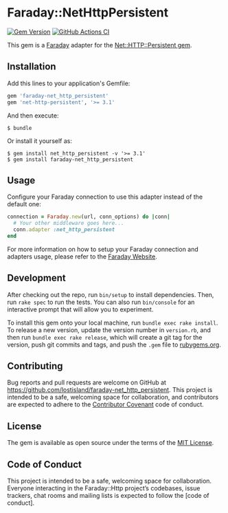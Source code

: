 # Faraday::NetHttpPersistent

[![Gem Version](https://badge.fury.io/rb/faraday-net_http_persistent.svg)](https://rubygems.org/gems/faraday-net_http_persistent)
[![GitHub Actions CI](https://github.com/lostisland/faraday-net_http_persistent/workflows/CI/badge.svg)](https://github.com/lostisland/faraday-net_http_persistent/actions?query=workflow%3ACI)

This gem is a [Faraday][faraday] adapter for the [Net::HTTP::Persistent gem][net-http-persistent].

## Installation

Add this lines to your application's Gemfile:

```ruby
gem 'faraday-net_http_persistent'
gem 'net-http-persistent', '>= 3.1'
```

And then execute:

    $ bundle

Or install it yourself as:

    $ gem install net_http_persistent -v '>= 3.1'
    $ gem install faraday-net_http_persistent

## Usage

Configure your Faraday connection to use this adapter instead of the default one:

```ruby
connection = Faraday.new(url, conn_options) do |conn|
  # Your other middleware goes here...
  conn.adapter :net_http_persistent
end
```

For more information on how to setup your Faraday connection and adapters usage,
please refer to the [Faraday Website][faraday-website].

## Development

After checking out the repo, run `bin/setup` to install dependencies.
Then, run `rake spec` to run the tests. You can also run `bin/console`
for an interactive prompt that will allow you to experiment.

To install this gem onto your local machine, run `bundle exec rake install`.
To release a new version, update the version number in `version.rb`,
and then run `bundle exec rake release`, which will create a git tag for the version,
push git commits and tags, and push the `.gem` file to [rubygems.org].

## Contributing

Bug reports and pull requests are welcome on GitHub at https://github.com/lostisland/faraday-net_http_persistent.
This project is intended to be a safe, welcoming space for collaboration,
and contributors are expected to adhere to the [Contributor Covenant][covenant] code of conduct.

## License

The gem is available as open source under the terms of the [MIT License][mit-license].

## Code of Conduct

This project is intended to be a safe, welcoming space for collaboration.
Everyone interacting in the Faraday::Http project’s codebases, issue trackers,
chat rooms and mailing lists is expected to follow the [code of conduct].

[code-of-conduct]:     https://github.com/lostisland/faraday-http/blob/master/.github/CODE_OF_CONDUCT.md
[covenant]:            http://contributor-covenant.org
[faraday]:             https://github.com/lostisland/faraday
[faraday-website]:     https://lostisland.github.io/faraday
[net-http-persistent]: https://github.com/drbrain/net-http-persistent
[mit-license]:         https://opensource.org/licenses/MIT
[rubygems.org]:        https://rubygems.org

